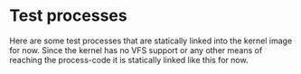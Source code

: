 # Test processes
Here are some test processes that are statically linked into the kernel image for now. Since the kernel has no VFS support or any other means of reaching the process-code it is statically linked like this for now.